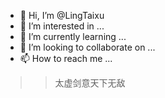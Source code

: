 - 👋 Hi, I’m @LingTaixu
- 👀 I’m interested in ...
- 🌱 I’m currently learning ...
- 💞️ I’m looking to collaborate on ...
- 📫 How to reach me ...

<!---
LingTaixu/LingTaixu is a ✨ special ✨ repository because its `README.md` (this file) appears on your GitHub profile.
You can click the Preview link to take a look at your changes.
--->

>> 太虚剑意天下无敌
